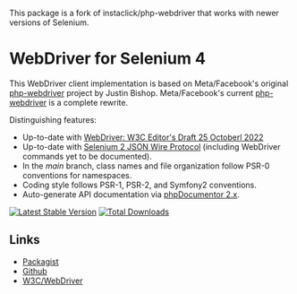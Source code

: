 This package is a fork of instaclick/php-webdriver that works with newer
versions of Selenium.

# WebDriver for Selenium 4
This WebDriver client implementation is based on Meta/Facebook's original [php-webdriver](https://github.com/lullabot/php-webdriver/tree/upstream)
project by Justin Bishop. Meta/Facebook's current [php-webdriver](https://github.com/php-webdriver/php-webdriver) is a complete rewrite.

Distinguishing features:
* Up-to-date with [WebDriver: W3C Editor's Draft 25 Octoberl 2022](https://w3c.github.io/webdriver/)
* Up-to-date with [Selenium 2 JSON Wire Protocol](https://github.com/SeleniumHQ/selenium/blob/trunk/java/src/org/openqa/selenium/remote/DriverCommand.java) (including WebDriver commands yet to be documented).
* In the *main* branch, class names and file organization follow PSR-0 conventions for namespaces.
* Coding style follows PSR-1, PSR-2, and Symfony2 conventions.
* Auto-generate API documentation via [phpDocumentor 2.x](http://phpdoc.org/).

[![Latest Stable Version](https://poser.pugx.org/lullabot/php-webdriver/v/stable.png)](https://packagist.org/packages/lullabot/php-webdriver)
[![Total Downloads](https://poser.pugx.org/lullabot/php-webdriver/downloads.png)](https://packagist.org/packages/lullabot/php-webdriver)

## Links
* [Packagist](http://packagist.org/packages/lullabot/php-webdriver)
* [Github](https://github.com/lullabot/php-webdriver)
* [W3C/WebDriver](https://github.com/w3c/webdriver)
